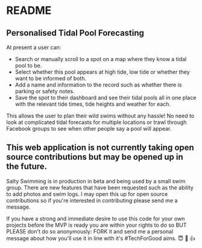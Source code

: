 # README

## Personalised Tidal Pool Forecasting
At present a user can:
- Search or manually scroll to a spot on a map where they know a tidal pool to be.
- Select whether this pool appears at high tide, low tide or whether they want to be informed of both. 
- Add a name and information to the record such as whether there is parking or safety notes. 
- Save the spot to their dashboard and see their tidal pools all in one place with the relevant tide times, tide heights and weather for each.

This allows the user to plan their wild swims without any hassle! No need to look at complicated tidal forecasts for multiple locations or trawl through Facebook groups to see when other people say a pool will appear.

## This web application is not currently taking open source contributions but may be opened up in the future. 
Salty Swimming is in production in beta and being used by a small swim group. There are new features that have been requested such as the ability to add photos and swim logs. I may open this up for open source contributions so if you're interested in contributing please send me a message.

If you have a strong and immediate desire to use this code for your own projects before the MVP is ready you are within your rights to do so BUT PLEASE don't do so anonymously: FORK it and send me a personal message about how you'll use it in line with it's #TechForGood aims. 😇 🤝 👍

